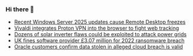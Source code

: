 ### Hi there 👋

<!--START_SECTION:feed-->
* [Recent Windows Server 2025 updates cause Remote Desktop freezes](https://www.bleepingcomputer.com/news/microsoft/recent-windows-server-2025-updates-cause-remote-desktop-freezes/)
* [Vivaldi integrates Proton VPN into the browser to fight web tracking](https://www.bleepingcomputer.com/news/software/vivaldi-integrates-proton-vpn-into-the-browser-to-fight-web-tracking/)
* [Dozens of solar inverter flaws could be exploited to attack power grids](https://www.bleepingcomputer.com/news/security/dozens-of-solar-inverter-flaws-could-be-exploited-to-attack-power-grids/)
* [UK fines software provider £3.07 million for 2022 ransomware breach](https://www.bleepingcomputer.com/news/security/uk-fines-software-provider-307-million-for-2022-ransomware-breach/)
* [Oracle customers confirm data stolen in alleged cloud breach is valid](https://www.bleepingcomputer.com/news/security/oracle-customers-confirm-data-stolen-in-alleged-cloud-breach-is-valid/)
<!--END_SECTION:feed-->

<!--
**frankenk/frankenk** is a ✨ _special_ ✨ repository because its `README.md` (this file) appears on your GitHub profile.

Here are some ideas to get you started:

- 🔭 I’m currently working on ...
- 🌱 I’m currently learning ...
- 👯 I’m looking to collaborate on ...
- 🤔 I’m looking for help with ...
- 💬 Ask me about ...
- 📫 How to reach me: ...
- 😄 Pronouns: ...
- ⚡ Fun fact: ...
-->



